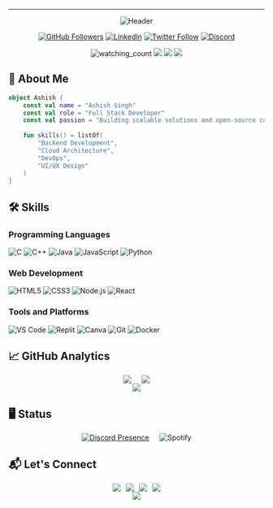---
<div align="center">
  <!-- Header Section -->
  <img src="https://capsule-render.vercel.app/api?type=waving&color=0:3b3b4f,100:2d2d3a&height=250&section=header&text=AshishBytes&fontSize=60&fontColor=fff&animation=fadeIn&fontAlignY=40" alt="Header" />

  [![GitHub Followers](https://img.shields.io/github/followers/AshishBytes?logo=github&style=social)](https://github.com/AshishBytes)
  [![LinkedIn](https://img.shields.io/badge/LinkedIn-Connect-blue?logo=linkedin)](https://www.linkedin.com/in/ashishbytes)
  [![Twitter Follow](https://img.shields.io/twitter/follow/AshishBytes?style=social)](https://x.com/AshishBytes)
  [![Discord](https://img.shields.io/badge/Discord-__ashish-7289DA?logo=discord&logoColor=white?style=social)](https://discord.com/users/175010396384657408)

  <!-- Additional Badges -->
  <img src="https://komarev.com/ghpvc/?username=AshishBytes&color=brightgreen" alt="watching_count">
  <img src="https://img.shields.io/badge/Age-20-blue" />
  <img src="https://img.shields.io/badge/Languages-Hindi%20%26%20English-brightgreen" />
  <img src="https://img.shields.io/badge/Lives-India-success" />
</div>

    
## 🚀 About Me
```kotlin
object Ashish {
    const val name = "Ashish Singh"
    const val role = "Full Stack Developer"
    const val passion = "Building scalable solutions and open-source contributions"
    
    fun skills() = listOf(
        "Backend Development", 
        "Cloud Architecture",
        "DevOps",
        "UI/UX Design"
    )
}
```

<!-- Skills Section -->
## 🛠️ Skills

### Programming Languages
<div>
  <img src="https://img.shields.io/badge/C-00599C?style=for-the-badge&logo=c&logoColor=white" alt="C">
  <img src="https://img.shields.io/badge/C++-00599C?style=for-the-badge&logo=c%2B%2B&logoColor=white" alt="C++">
  <img src="https://img.shields.io/badge/Java-ED8B00?style=for-the-badge&logo=java&logoColor=white" alt="Java">
  <img src="https://img.shields.io/badge/JavaScript-323330?style=for-the-badge&logo=javascript&logoColor=F7DF1E" alt="JavaScript">
  <img src="https://img.shields.io/badge/Python-3670A0?style=for-the-badge&logo=python&logoColor=ffdd54" alt="Python">
</div>

### Web Development
<div>
  <img src="https://img.shields.io/badge/HTML5-E34F26?style=for-the-badge&logo=html5&logoColor=white" alt="HTML5">
  <img src="https://img.shields.io/badge/CSS3-1572B6?style=for-the-badge&logo=css3&logoColor=white" alt="CSS3">
  <img src="https://img.shields.io/badge/Node.js-339933?style=for-the-badge&logo=nodedotjs&logoColor=white" alt="Node.js">
  <img src="https://img.shields.io/badge/React-20232A?style=for-the-badge&logo=react&logoColor=61DAFB" alt="React">
</div>

### Tools and Platforms
<div>
  <img src="https://img.shields.io/badge/Visual_Studio_Code-007ACC?style=for-the-badge&logo=visual%20studio%20code&logoColor=white" alt="VS Code">
  <img src="https://img.shields.io/badge/Replit-DD1200?style=for-the-badge&logo=replit&logoColor=white" alt="Replit">
  <img src="https://img.shields.io/badge/Canva-00C4CC?style=for-the-badge&logo=canva&logoColor=white" alt="Canva">
  <img src="https://img.shields.io/badge/Git-F05032?style=for-the-badge&logo=git&logoColor=white" alt="Git">
  <img src="https://img.shields.io/badge/Docker-2496ED?style=for-the-badge&logo=docker&logoColor=white" alt="Docker">
</div>


## 📈 GitHub Analytics

<div align="center" style="display: flex; flex-wrap: wrap; justify-content: center; gap: 20px;">
  <img src="https://github-readme-stats.vercel.app/api?username=AshishBytes&show_icons=true&theme=blueberry&hide=contribs&count_private=true" />
  <img src="https://github-readme-streak-stats.herokuapp.com?user=AshishBytes&theme=blueberry&date_format=j%20M%5B%20Y%5D" />
</div>

<div align="center">
  <a href="https://github.com/AshishBytes/HAPPY-bot">
    <img src="https://github-readme-stats.vercel.app/api/top-langs/?username=AshishBytes&theme=blueberry&layout=compact" />
  </a>
</div>


## 🖥️ Status
<div align="center" style="display: flex; flex-wrap: wrap; justify-content: center; gap: 20px;">
  <a href="https://discord.com/users/175010396384657408">
    <img src="https://lanyard.cnrad.dev/api/175010396384657408" alt="Discord Presence" />
  </a>
  <img src="https://spotify-recently-played-readme.vercel.app/api?user=3123hqklcwklqxqqqcu7lx5mxmua&count=3" alt="Spotify" />
</div>


<!-- Contact Section -->
## 📬 Let's Connect
<div align="center" style="display: flex; gap: 10px; justify-content: center; flex-wrap: wrap;">
  <a href="mailto:ashishlodhi5559@gmail.com">
    <img src="https://img.shields.io/badge/Gmail-D14836?style=for-the-badge&logo=gmail&logoColor=white" />
  </a>
  <a href="https://x.com/AshishBytes">
    <img src="https://img.shields.io/badge/X-%23000000.svg?style=for-the-badge&logo=X&logoColor=white" />
  </a>
  <a href="https://www.linkedin.com/in/ashishbytes">
    <img src="https://img.shields.io/badge/LinkedIn-0077B5?style=for-the-badge&logo=linkedin&logoColor=white" />
  </a>
  <a href="https://discord.com/users/175010396384657408">
    <img src="https://img.shields.io/badge/discord-000000?style=for-the-badge&logo=discord&logoColor=white" />
  </a>
</div>

<!-- Footer -->
<div align="center">
  <img src="https://capsule-render.vercel.app/api?type=waving&color=0:3b3b4f,100:2d2d3a&height=150&section=footer&fontSize=20&fontColor=fff" />
</div>
